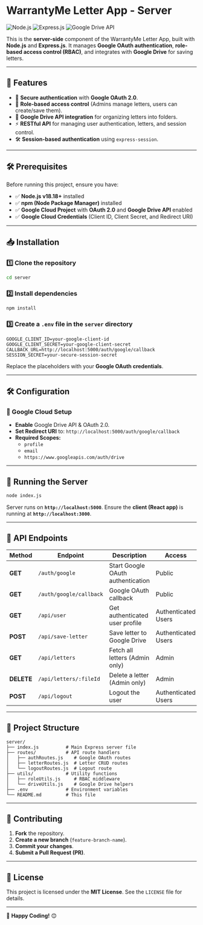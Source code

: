 # WarrantyMe Letter App - Server

![Node.js](https://img.shields.io/badge/Node.js-18.18%2B-brightgreen) ![Express.js](https://img.shields.io/badge/Express.js-%5E4.18-blue) ![Google Drive API](https://img.shields.io/badge/Google%20Drive%20API-Enabled-orange)

This is the **server-side** component of the WarrantyMe Letter App, built with **Node.js** and **Express.js**. It manages **Google OAuth authentication**, **role-based access control (RBAC)**, and integrates with **Google Drive** for saving letters.

---

## 🚀 Features

- 🔐 **Secure authentication** with **Google OAuth 2.0**.
- 👤 **Role-based access control** (Admins manage letters, users can create/save them).
- 📁 **Google Drive API integration** for organizing letters into folders.
- ⚡ **RESTful API** for managing user authentication, letters, and session control.
- 🛠 **Session-based authentication** using `express-session`.

---

## 🛠 Prerequisites

Before running this project, ensure you have:

- ✅ **Node.js v18.18+** installed
- ✅ **npm (Node Package Manager)** installed
- ✅ **Google Cloud Project** with **OAuth 2.0** and **Google Drive API** enabled
- ✅ **Google Cloud Credentials** (Client ID, Client Secret, and Redirect URI)

---

## 📥 Installation

### 1️⃣ Clone the repository

```bash
cd server
```

### 2️⃣ Install dependencies

```bash
npm install
```

### 3️⃣ Create a `.env` file in the `server` directory

```env
GOOGLE_CLIENT_ID=your-google-client-id
GOOGLE_CLIENT_SECRET=your-google-client-secret
CALLBACK_URL=http://localhost:5000/auth/google/callback
SESSION_SECRET=your-secure-session-secret
```

Replace the placeholders with your **Google OAuth credentials**.

---

## 🛠 Configuration

### 🎯 Google Cloud Setup

- **Enable** Google Drive API & OAuth 2.0.
- **Set Redirect URI** to: `http://localhost:5000/auth/google/callback`
- **Required Scopes:**
  - `profile`
  - `email`
  - `https://www.googleapis.com/auth/drive`

---

## 🚀 Running the Server

```bash
node index.js
```

Server runs on **`http://localhost:5000`**.
Ensure the **client (React app)** is running at **`http://localhost:3000`**.

---

## 🔌 API Endpoints

| Method     | Endpoint                | Description                       | Access              |
| ---------- | ----------------------- | --------------------------------- | ------------------- |
| **GET**    | `/auth/google`          | Start Google OAuth authentication | Public              |
| **GET**    | `/auth/google/callback` | Google OAuth callback             | Public              |
| **GET**    | `/api/user`             | Get authenticated user profile    | Authenticated Users |
| **POST**   | `/api/save-letter`      | Save letter to Google Drive       | Authenticated Users |
| **GET**    | `/api/letters`          | Fetch all letters (Admin only)    | Admin               |
| **DELETE** | `/api/letters/:fileId`  | Delete a letter (Admin only)      | Admin               |
| **POST**   | `/api/logout`           | Logout the user                   | Authenticated Users |

---

## 📂 Project Structure

```
server/
├── index.js          # Main Express server file
├── routes/           # API route handlers
│   ├── authRoutes.js    # Google OAuth routes
│   ├── letterRoutes.js  # Letter CRUD routes
│   └── logoutRoutes.js  # Logout route
├── utils/            # Utility functions
│   ├── roleUtils.js     # RBAC middleware
│   └── driveUtils.js    # Google Drive helpers
├── .env              # Environment variables
└── README.md         # This file
```

---

## 🤝 Contributing

1. **Fork** the repository.
2. **Create a new branch** (`feature-branch-name`).
3. **Commit your changes**.
4. **Submit a Pull Request (PR)**.

---

## 📜 License

This project is licensed under the **MIT License**. See the `LICENSE` file for details.

---

🚀 **Happy Coding!** 😊
